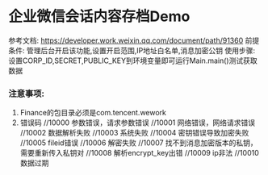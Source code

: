 # 企业微信会话内容存档Demo
参考文档: https://developer.work.weixin.qq.com/document/path/91360
前提条件: 管理后台开启该功能,设置开启范围,IP地址白名单,消息加密公钥
使用步骤: 设置CORP_ID,SECRET,PUBLIC_KEY到环境变量即可运行Main.main()测试获取数据
### 注意事项:
1. Finance的包目录必须是com.tencent.wework
2. 错误码
   //10000	参数错误，请求参数错误
   //10001	网络错误，网络请求错误
   //10002	数据解析失败
   //10003	系统失败
   //10004	密钥错误导致加密失败
   //10005	fileid错误
   //10006	解密失败
   //10007 找不到消息加密版本的私钥，需要重新传入私钥对
   //10008 解析encrypt_key出错
   //10009 ip非法
   //10010 数据过期
